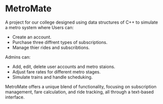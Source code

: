 # MetroMate

A project for our college designed using data structures of C++ to simulate a metro system where 
Users can:

* Create an account.
* Purchase three diffrent types of subscriptions.
* Manage thier rides and subscribtions.

Admins can:

* Add, edit, delete user accounts and metro staions.
* Adjust fare rates for different metro stages.
* Simulate trains and handle scheduking.

MetroMate offers a unique blend of functionality, focusing on subscription management, fare calculation, and ride tracking, all through a text-based interface.
